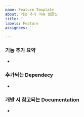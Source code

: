 ```yaml
---
name: Feature Template
about: 기능 추가 이슈 템플릿
title: ''
labels: Feature
assignees: ''

---
```


### 기능 추가 요약
-

### 추가되는 Dependecy 
-

### 개발 시 참고되는 Documentation
-
